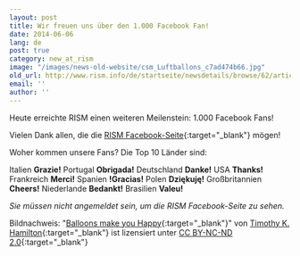 ```yaml
---
layout: post
title: Wir freuen uns über den 1.000 Facebook Fan!
date: 2014-06-06
lang: de
post: true
category: new_at_rism
image: "/images/news-old-website/csm_Luftballons_c7ad474b66.jpg"
old_url: http://www.rism.info/de/startseite/newsdetails/browse/62/article/64/celebrating-1000-facebook-fans.html
email: ''
author: ''
---
```


Heute erreichte RISM einen weiteren Meilenstein: 1.000 Facebook Fans!

Vielen Dank allen, die die [RISM Facebook-Seite](https://www.facebook.com/RISM.info){:target="_blank"} mögen!

Woher kommen unsere Fans? Die Top 10 Länder sind:

Italien **Grazie!**
Portugal **Obrigada!**
Deutschland **Danke!**
USA **Thanks!**
Frankreich **Merci!**
Spanien **!Gracias!**
Polen **Dziękuję!**
Großbritannien **Cheers!**
Niederlande **Bedankt!**
Brasilien **Valeu!**


_Sie müssen nicht angemeldet sein, um die RISM Facebook-Seite zu sehen._

Bildnachweis: "[Balloons make you Happy](https://www.flickr.com/photos/bestrated1/247851287){:target="_blank"}" von [Timothy K. Hamilton](https://www.flickr.com/photos/bestrated1/){:target="_blank"} ist lizensiert unter [CC BY-NC-ND 2.0](https://creativecommons.org/licenses/by-nc-nd/2.0/deed.de){:target="_blank"}